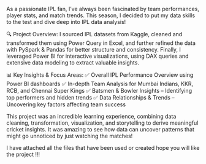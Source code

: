 As a passionate IPL fan, I’ve always been fascinated by team performances, player stats, and match trends. This season, I decided to put my data skills to the test and dive deep into IPL data analysis!

🔍 Project Overview:
I sourced IPL datasets from Kaggle, cleaned and transformed them using Power Query in Excel, and further refined the data with PySpark & Pandas for better structure and consistency. Finally, I leveraged Power BI for interactive visualizations, using DAX queries and extensive data modeling to extract valuable insights.

📊 Key Insights & Focus Areas:
✅ Overall IPL Performance Overview using Power BI dashboards
✅ In-depth Team Analysis for Mumbai Indians, KKR, RCB, and Chennai Super Kings
✅ Batsmen & Bowler Insights – Identifying top performers and hidden trends
✅ Data Relationships & Trends – Uncovering key factors affecting team success

This project was an incredible learning experience, combining data cleaning, transformation, visualization, and storytelling to derive meaningful cricket insights. It was amazing to see how data can uncover patterns that might go unnoticed by just watching the matches!

I have attached all the files that have been used or created hope you will like the project
!!!


